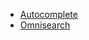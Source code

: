 
- [Autocomplete](obsidian://show-plugin?id=various-complements)
- [Omnisearch](obsidian://show-plugin?id=omnisearch)

